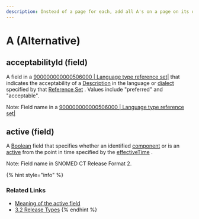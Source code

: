 ```yaml
---
description: Instead of a page for each, add all A's on a page on its own
---
```


# A (Alternative)

## acceptabilityId (field)

A field in a [900000000000506000 | Language type reference set|](http://snomed.info/id/900000000000506000) that indicates the acceptability of a [Description](https://confluence.ihtsdotools.org/display/DOCGLOSS/Description) in the language or [dialect](https://confluence.ihtsdotools.org/display/DOCGLOSS/dialect) specified by that [Reference Set](https://confluence.ihtsdotools.org/display/DOCGLOSS/Reference+Set) . Values include "preferred" and "acceptable".

Note: Field name in a [900000000000506000 | Language type reference set|](http://snomed.info/id/900000000000506000)

## active (field)

A [Boolean](https://confluence.ihtsdotools.org/display/DOCGLOSS/Boolean) field that specifies whether an identified [component](https://confluence.ihtsdotools.org/display/DOCGLOSS/component) or is an [active](https://confluence.ihtsdotools.org/display/DOCGLOSS/active) from the point in time specified by the [effectiveTime](https://confluence.ihtsdotools.org/display/DOCGLOSS/effectiveTime) .

Note: Field name in SNOMED CT Release Format 2.

{% hint style="info" %}
### Related Links

* [Meaning of the active field](../../../pages/createpage.action)
* [3.2 Release Types](../../../3.2-Release-Types_28739357.html)
{% endhint %}

